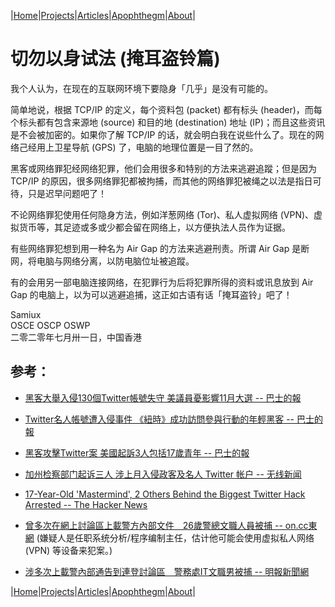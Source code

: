 |[Home](/README.md)|[Projects](/projects.md)|[Articles](/articles.md)|[Apophthegm](/apophthegm.md)|[About](/about.md)|

# 切勿以身试法 (掩耳盗铃篇)

我个人认为，在现在的互联网环境下要隐身「几乎」是没有可能的。

简单地说，根据 TCP/IP 的定义，每个资料包 (packet) 都有标头 (header)，而每个标头都有包含来源地 (source) 和目的地 (destination) 地址 (IP)；而且这些资讯是不会被加密的。如果你了解 TCP/IP 的话，就会明白我在说些什么了。现在的网络己经用上卫星导航 (GPS) 了，电脑的地理位置是一目了然的。

黑客或网络罪犯经网络犯罪，他们会用很多和特别的方法来逃避追蹤；但是因为 TCP/IP 的原因，很多网络罪犯都被拘捕，而其他的网络罪犯被绳之以法是指日可待，只是迟早问题吧了！

不论网络罪犯使用任何隐身方法，例如洋葱网络 (Tor)、私人虚拟网络 (VPN)、虚拟货币等，其足迹或多或少都会留在网络上，以方便执法人员作为证据。

有些网络罪犯想到用一种名为 Air Gap 的方法来逃避刑责。所谓 Air Gap 是断网，将电脑与网络分离，以防电脑位址被追蹤。

有的会用另一部电脑连接网络，在犯罪行为后将犯罪所得的资料或讯息放到 Air Gap 的电脑上，以为可以逃避追捕，这正如古语有话「掩耳盗铃」吧了！

Samiux  
OSCE  OSCP  OSWP  
二零二零年七月卅一日，中国香港  

## 参考：

- [黑客大舉入侵130個Twitter帳號失守 美議員憂影響11月大選 -- 巴士的報](https://www.bastillepost.com/hongkong/article/6794000-130%e5%80%8btwitter%e5%b8%b3%e8%99%9f%e9%81%ad%e9%bb%91%e5%ae%a2%e8%a5%b2%e6%93%8a-%e7%be%8e%e5%9c%8b%e8%ad%b0%e5%93%a1%e6%86%82%e5%bd%b1%e9%9f%bf11%e6%9c%88%e5%a4%a7%e9%81%b8)  
- [Twitter名人帳號遭入侵事件 《紐時》成功訪問參與行動的年輕黑客 -- 巴士的報](https://www.bastillepost.com/hongkong/article/6798918-twitter%e5%a4%9a%e5%80%8b%e5%90%8d%e4%ba%ba%e5%b8%b3%e8%99%9f%e9%81%ad%e5%85%a5%e4%be%b5-%e3%80%8a%e7%b4%90%e6%99%82%e3%80%8b%e6%8c%87%e6%98%af%e5%b9%b4%e8%bc%95%e9%bb%91%e5%ae%a2%e7%84%a1%e9%97%9c)  
- [黑客攻擊Twitter案 美國起訴3人包括17歲青年 -- 巴士的報](https://www.bastillepost.com/hongkong/article/6877523-%E9%BB%91%E5%AE%A2%E8%A5%B2%E6%93%8Atwitter%E6%A1%88-%E7%BE%8E%E5%9C%8B%E8%B5%B7%E8%A8%B43%E4%BA%BA%E5%8C%85%E6%8B%AC17%E6%AD%B2%E4%BD%9B%E5%B7%9E%E9%9D%92%E5%B9%B4)  
- [加州检察部门起诉三人 涉上月入侵政客及名人 Twitter 帐户 -- 无线新闻](http://news.tvb.com/world/5f254069335d19587c98cc96/%E5%8A%A0%E5%B7%9E%E6%AA%A2%E5%AF%9F%E9%83%A8%E9%96%80%E8%B5%B7%E8%A8%B4%E4%B8%89%E4%BA%BA-%E6%B6%89%E4%B8%8A%E6%9C%88%E5%85%A5%E4%BE%B5%E6%94%BF%E5%AE%A2%E5%8F%8A%E5%90%8D%E4%BA%BATwitter%E5%B8%B3%E6%88%B6)
- [17-Year-Old 'Mastermind', 2 Others Behind the Biggest Twitter Hack Arrested -- The Hacker News](https://thehackernews.com/2020/07/twitter-hacker-arrested.html)  

- [曾多次在網上討論區上載警方內部文件　26歲警總文職人員被捕 -- on.cc東網](https://hk.on.cc/hk/bkn/cnt/news/20200814/bkn-20200814224053227-0814_00822_001.html)  (嫌疑人是任职系统分析/程序编制主任，估计他可能会使用虚拟私人网络 (VPN) 等设备来犯案。)  
- [涉多次上載警內部通告到連登討論區　警務處IT文職男被捕 -- 明報新聞網](https://news.mingpao.com/ins/%E6%B8%AF%E8%81%9E/article/20200814/s00001/1597416940155/%E6%B6%89%E5%A4%9A%E6%AC%A1%E4%B8%8A%E8%BC%89%E8%AD%A6%E5%85%A7%E9%83%A8%E9%80%9A%E5%91%8A%E5%88%B0%E9%80%A3%E7%99%BB%E8%A8%8E%E8%AB%96%E5%8D%80-%E8%AD%A6%E5%8B%99%E8%99%95it%E6%96%87%E8%81%B7%E7%94%B7%E8%A2%AB%E6%8D%95)  

|[Home](/README.md)|[Projects](/projects.md)|[Articles](/articles.md)|[Apophthegm](/apophthegm.md)|[About](/about.md)|
